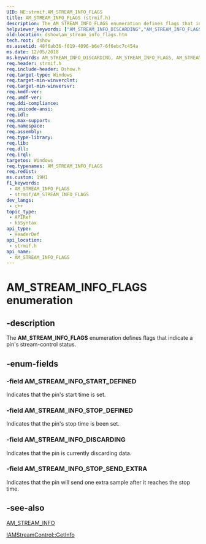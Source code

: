 ```yaml
---
UID: NE:strmif.AM_STREAM_INFO_FLAGS
title: AM_STREAM_INFO_FLAGS (strmif.h)
description: The AM_STREAM_INFO_FLAGS enumeration defines flags that indicate a pin's stream-control status.
helpviewer_keywords: ["AM_STREAM_INFO_DISCARDING","AM_STREAM_INFO_FLAGS","AM_STREAM_INFO_FLAGS","AM_STREAM_INFO_FLAGS enumeration [DirectShow]","AM_STREAM_INFO_FLAGSEnumeration","AM_STREAM_INFO_START_DEFINED","AM_STREAM_INFO_STOP_DEFINED","AM_STREAM_INFO_STOP_SEND_EXTRA","dshow.am_stream_info_flags","strmif/AM_STREAM_INFO_DISCARDING","strmif/AM_STREAM_INFO_FLAGS","strmif/AM_STREAM_INFO_START_DEFINED","strmif/AM_STREAM_INFO_STOP_DEFINED","strmif/AM_STREAM_INFO_STOP_SEND_EXTRA"]
old-location: dshow\am_stream_info_flags.htm
tech.root: dshow
ms.assetid: 48f6ab36-f019-4096-b6e7-6f6ebc7c454a
ms.date: 12/05/2018
ms.keywords: AM_STREAM_INFO_DISCARDING, AM_STREAM_INFO_FLAGS, AM_STREAM_INFO_FLAGS , AM_STREAM_INFO_FLAGS enumeration [DirectShow], AM_STREAM_INFO_FLAGSEnumeration, AM_STREAM_INFO_START_DEFINED, AM_STREAM_INFO_STOP_DEFINED, AM_STREAM_INFO_STOP_SEND_EXTRA, dshow.am_stream_info_flags, strmif/AM_STREAM_INFO_DISCARDING, strmif/AM_STREAM_INFO_FLAGS, strmif/AM_STREAM_INFO_START_DEFINED, strmif/AM_STREAM_INFO_STOP_DEFINED, strmif/AM_STREAM_INFO_STOP_SEND_EXTRA
req.header: strmif.h
req.include-header: Dshow.h
req.target-type: Windows
req.target-min-winverclnt: 
req.target-min-winversvr: 
req.kmdf-ver: 
req.umdf-ver: 
req.ddi-compliance: 
req.unicode-ansi: 
req.idl: 
req.max-support: 
req.namespace: 
req.assembly: 
req.type-library: 
req.lib: 
req.dll: 
req.irql: 
targetos: Windows
req.typenames: AM_STREAM_INFO_FLAGS
req.redist: 
ms.custom: 19H1
f1_keywords:
 - AM_STREAM_INFO_FLAGS
 - strmif/AM_STREAM_INFO_FLAGS
dev_langs:
 - c++
topic_type:
 - APIRef
 - kbSyntax
api_type:
 - HeaderDef
api_location:
 - strmif.h
api_name:
 - AM_STREAM_INFO_FLAGS
---
```


# AM_STREAM_INFO_FLAGS enumeration


## -description

The <b>AM_STREAM_INFO_FLAGS</b> enumeration defines flags that indicate a pin's stream-control status.

## -enum-fields

### -field AM_STREAM_INFO_START_DEFINED

Indicates that the pin's start time is set.

### -field AM_STREAM_INFO_STOP_DEFINED

Indicates that the pin's stop time is been set.

### -field AM_STREAM_INFO_DISCARDING

Indicates that the pin is currently discarding data.

### -field AM_STREAM_INFO_STOP_SEND_EXTRA

Indicates that the pin will send one extra sample after it reaches the stop time.

## -see-also

<a href="https://docs.microsoft.com/windows/desktop/api/strmif/ns-strmif-am_stream_info">AM_STREAM_INFO</a>



<a href="https://docs.microsoft.com/windows/desktop/api/strmif/nf-strmif-iamstreamcontrol-getinfo">IAMStreamControl::GetInfo</a>

